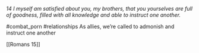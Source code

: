*14 I myself am satisfied about you, my brothers, that you yourselves are full of goodness, filled with all knowledge and able to instruct one another.*

#combat_porn #relationships As allies, we’re called to admonish and instruct one another

[[Romans 15]]
